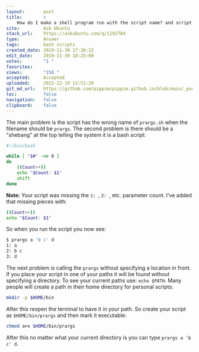 ```yaml
---
layout:       post
title:        >
    How do I make a shell program run with the script name? and script help
site:         Ask Ubuntu
stack_url:    https://askubuntu.com/q/1192784
type:         Answer
tags:         bash scripts
created_date: 2019-11-30 17:38:12
edit_date:    2019-11-30 18:25:09
votes:        "1 "
favorites:    
views:        "158 "
accepted:     Accepted
uploaded:     2022-12-19 12:51:29
git_md_url:   https://github.com/pippim/pippim.github.io/blob/main/_posts/2019/2019-11-30-How-do-I-make-a-shell-program-run-with-the-script-name_-and-script-help.md
toc:          false
navigation:   false
clipboard:    false
---
```


The main problem is the script has the wrong name of `prargs.sh` when the filename should be `prargs`. The second problem is there should be a "shebang" at the top telling the system it is a bash script:



``` bash
#!/bin/bash

while [ "$#" -ne 0 ]  
do
    ((Count++))
    echo "$Count: $1"  
    shift
done
```

**Note:** Your script was missing the `1: `, `2: `, etc. parameter count. I've added that missing pieces with:

``` bash
((Count++))
echo "$Count: $1"
```

So when you run the script you now see:

``` bash
$ prargs a 'b c' d
1: a
2: b c
3: d
```

The next problem is calling the `prargs` without specifying a location in front. If you place your script in one of your paths it will be found without specifying a directory. To see your current paths use: `echo $PATH`. Many people will create a path in their home directory for personal scripts:

``` bash
mkdir -p $HOME/bin
```

After this reopen the terminal to have it in your path. So create your script as `$HOME/bin/prargs` and then mark it executable:

``` bash
chmod a+x $HOME/bin/prargs
```

After this no matter what your current directory is you can type `prargs a 'b c' d`.
